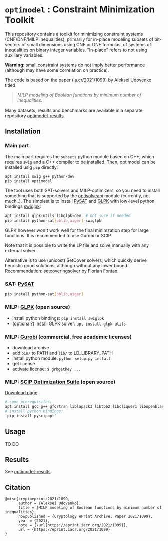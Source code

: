 # `optimodel` : Constraint Minimization Toolkit

This repository contains a toolkit for minimizing constraint systems (CNF/DNF/MILP inequalities), primarily for in-place modeling subsets of bit-vectors of small dimensions using CNF or DNF formulas, of systems of inequalities on binary integer variables. "In-place" refers to not using auxiliary variables.

**Warning:** small constraint systems do not imply better performance (although may have some correlation on practice).

The code is based on the paper ([ia.cr/2021/1099](https://ia.cr/2021/1099)) by Aleksei Udovenko titled

> *MILP modeling of Boolean functions by minimum number of inequalities*.

Many datasets, results and benchmarks are available in a separate repository [optimodel-results](https://github.com/hellman/optimodel-results).

## Installation

### Main part

The main part requires the `subsets` python module based on C++, which requires `swig` and a C++ compiler to be installed. Then, optimodel can be installed usig `pip` directly:

```bash
apt install swig g++ python-dev
pip install optimodel
```

The tool uses both SAT-solvers and MILP-optimizers, so you need to install something that is supported by the [optisolveapi](https://github.com/hellman/optisolveapi) module (currently, not much..). The simplest is to install [PySAT](https://pysathq.github.io/) and [GLPK]() with low-level python bindings [swiglpk](https://github.com/biosustain/swiglpk):

```bash
apt install glpk-utils libglpk-dev  # not sure if needed
pip install python-sat[pblib,aiger] swiglpk
```

GLPK however won't work well for the final minimzation step for large functions.
It is recommended to use Gurobi or SCIP.

Note that it is possible to write the LP file and solve manually with any external solver.

Alternative is to use (unicost) SetCover solvers, which quickly derive heuristic good solutions, although without any lower bound.
Recommendation: [setcoveringsolver](https://github.com/fontanf/setcoveringsolver) by Florian Fontan.

### SAT: [PySAT]()

```bash
pip install python-sat[pblib,aiger]
```

### MILP: [GLPK](https://www.gnu.org/software/glpk/) (open source)

- install python bindings: `pip install swiglpk`
- (optional?) install GLPK solver: `apt install glpk-utils`

### MILP: [Gurobi](https://www.gurobi.com/) (commercial, free academic licenses)

- download archive
- add `bin/` to PATH and `lib/` to LD_LIBRARY_PATH
- install python module: `python setup.py install`
- get license
- activate license: `$ grbgetkey ...`

### MILP: [SCIP Optimization Suite](https://scipopt.org/) (open source)

[Download page](https://scipopt.org/index.php#download)

```bash
# some prerequisites:
apt install gcc g++ gfortran liblapack3 libtbb2 libcliquer1 libopenblas-dev libgsl23 patchelf
# install python bindings:
`pip install pyscipopt`
```

## Usage

TO DO

## Results

See [optimodel-results](https://github.com/hellman/optimodel-results).

## Citation

```
@misc{cryptoeprint:2021/1099,
      author = {Aleksei Udovenko},
      title = {MILP modeling of Boolean functions by minimum number of inequalities},
      howpublished = {Cryptology ePrint Archive, Paper 2021/1099},
      year = {2021},
      note = {\url{https://eprint.iacr.org/2021/1099}},
      url = {https://eprint.iacr.org/2021/1099}
}
```